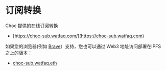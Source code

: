 # 订阅转换

Choc 提供的在线订阅转换

* [https://choc-sub.watfaq.com/](https://choc-sub.watfaq.com)

如果您的浏览器(例如 [Brave](https://brave.com)）支持，您也可以通过 Web3 地址访问部署在IPFS 之上的版本：

* [choc-sub.watfaq.eth](http://choc-sub.watfaq.eth)
